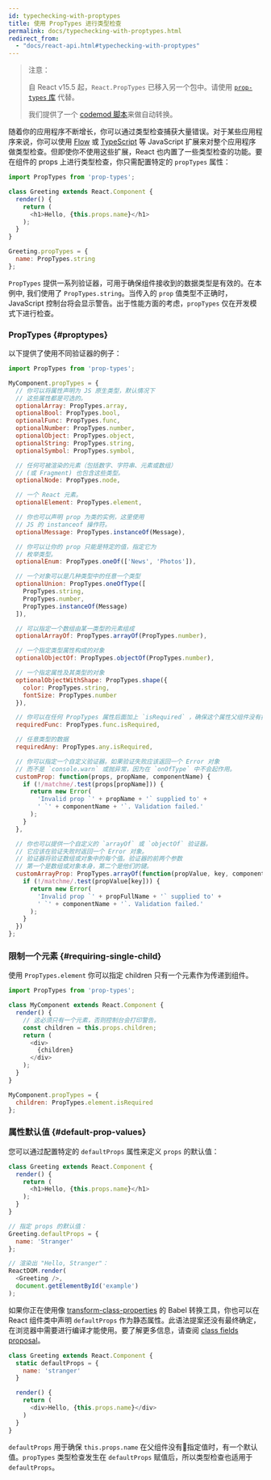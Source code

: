 ```yaml
---
id: typechecking-with-proptypes
title: 使用 PropTypes 进行类型检查
permalink: docs/typechecking-with-proptypes.html
redirect_from:
  - "docs/react-api.html#typechecking-with-proptypes"
---
```


> 注意：
>
> 自 React v15.5 起，`React.PropTypes` 已移入另一个包中。请使用 [`prop-types` 库](https://www.npmjs.com/package/prop-types) 代替。
>
>我们提供了一个 [codemod 脚本](/blog/2017/04/07/react-v15.5.0.html#migrating-from-reactproptypes)来做自动转换。

随着你的应用程序不断增长，你可以通过类型检查捕获大量错误。对于某些应用程序来说，你可以使用 [Flow](https://flow.org/) 或 [TypeScript](https://www.typescriptlang.org/) 等 JavaScript 扩展来对整个应用程序做类型检查。但即使你不使用这些扩展，React 也内置了一些类型检查的功能。要在组件的 props 上进行类型检查，你只需配置特定的 `propTypes` 属性：

```javascript
import PropTypes from 'prop-types';

class Greeting extends React.Component {
  render() {
    return (
      <h1>Hello, {this.props.name}</h1>
    );
  }
}

Greeting.propTypes = {
  name: PropTypes.string
};
```

`PropTypes` 提供一系列验证器，可用于确保组件接收到的数据类型是有效的。在本例中, 我们使用了 `PropTypes.string`。当传入的 `prop` 值类型不正确时，JavaScript 控制台将会显示警告。出于性能方面的考虑，`propTypes` 仅在开发模式下进行检查。

### PropTypes {#proptypes}

以下提供了使用不同验证器的例子：

```javascript
import PropTypes from 'prop-types';

MyComponent.propTypes = {
  // 你可以将属性声明为 JS 原生类型，默认情况下
  // 这些属性都是可选的。
  optionalArray: PropTypes.array,
  optionalBool: PropTypes.bool,
  optionalFunc: PropTypes.func,
  optionalNumber: PropTypes.number,
  optionalObject: PropTypes.object,
  optionalString: PropTypes.string,
  optionalSymbol: PropTypes.symbol,

  // 任何可被渲染的元素（包括数字、字符串、元素或数组）
  // (或 Fragment) 也包含这些类型。
  optionalNode: PropTypes.node,

  // 一个 React 元素。
  optionalElement: PropTypes.element,

  // 你也可以声明 prop 为类的实例，这里使用
  // JS 的 instanceof 操作符。
  optionalMessage: PropTypes.instanceOf(Message),

  // 你可以让你的 prop 只能是特定的值，指定它为
  // 枚举类型。
  optionalEnum: PropTypes.oneOf(['News', 'Photos']),

  // 一个对象可以是几种类型中的任意一个类型
  optionalUnion: PropTypes.oneOfType([
    PropTypes.string,
    PropTypes.number,
    PropTypes.instanceOf(Message)
  ]),

  // 可以指定一个数组由某一类型的元素组成
  optionalArrayOf: PropTypes.arrayOf(PropTypes.number),

  // 一个指定类型属性构成的对象
  optionalObjectOf: PropTypes.objectOf(PropTypes.number),

  // 一个指定属性及其类型的对象
  optionalObjectWithShape: PropTypes.shape({
    color: PropTypes.string,
    fontSize: PropTypes.number
  }),

  // 你可以在任何 PropTypes 属性后面加上 `isRequired` ，确保这个属性父组件没有提供时，会打印警告信息。
  requiredFunc: PropTypes.func.isRequired,

  // 任意类型的数据
  requiredAny: PropTypes.any.isRequired,

  // 你可以指定一个自定义验证器。如果验证失败应该返回一个 Error 对象
  // 而不是 `console.warn` 或抛异常，因为在 `onOfType` 中不会起作用。
  customProp: function(props, propName, componentName) {
    if (!/matchme/.test(props[propName])) {
      return new Error(
        'Invalid prop `' + propName + '` supplied to' +
        ' `' + componentName + '`. Validation failed.'
      );
    }
  },

  // 你也可以提供一个自定义的 `arrayOf` 或 `objectOf` 验证器。
  // 它应该在验证失败时返回一个 Error 对象。
  // 验证器将验证数组或对象中的每个值。验证器的前两个参数
  // 第一个是数组或对象本身，第二个是他们的键。
  customArrayProp: PropTypes.arrayOf(function(propValue, key, componentName, location, propFullName) {
    if (!/matchme/.test(propValue[key])) {
      return new Error(
        'Invalid prop `' + propFullName + '` supplied to' +
        ' `' + componentName + '`. Validation failed.'
      );
    }
  })
};
```

### 限制一个元素 {#requiring-single-child}

使用 `PropTypes.element`
你可以指定 children 只有一个元素作为传递到组件。

```javascript
import PropTypes from 'prop-types';

class MyComponent extends React.Component {
  render() {
    // 这必须只有一个元素，否则控制台会打印警告。
    const children = this.props.children;
    return (
      <div>
        {children}
      </div>
    );
  }
}

MyComponent.propTypes = {
  children: PropTypes.element.isRequired
};
```

### 属性默认值 {#default-prop-values}

您可以通过配置特定的 `defaultProps` 属性来定义 `props` 的默认值：

```javascript
class Greeting extends React.Component {
  render() {
    return (
      <h1>Hello, {this.props.name}</h1>
    );
  }
}

// 指定 props 的默认值：
Greeting.defaultProps = {
  name: 'Stranger'
};

// 渲染出 "Hello, Stranger"：
ReactDOM.render(
  <Greeting />,
  document.getElementById('example')
);
```

如果你正在使用像 [transform-class-properties](https://babeljs.io/docs/plugins/transform-class-properties/) 的 Babel 转换工具，你也可以在 React 组件类中声明 `defaultProps` 作为静态属性。此语法提案还没有最终确定，在浏览器中需要进行编译才能使用。要了解更多信息，请查阅 [class fields proposal](https://github.com/tc39/proposal-class-fields)。

```javascript
class Greeting extends React.Component {
  static defaultProps = {
    name: 'stranger'
  }

  render() {
    return (
      <div>Hello, {this.props.name}</div>
    )
  }
}
```

`defaultProps` 用于确保 `this.props.name` 在父组件没有指定值时，有一个默认值。`propTypes` 类型检查发生在 `defaultProps` 赋值后，所以类型检查也适用于 `defaultProps`。
